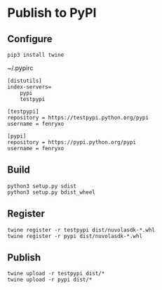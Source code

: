 Publish to PyPI
===============


Configure
-------------

```
pip3 install twine
```

~/.pypirc

```
[distutils]
index-servers=
    pypi
    testpypi

[testpypi]
repository = https://testpypi.python.org/pypi
username = fenryxo

[pypi]
repository = https://pypi.python.org/pypi
username = fenryxo
```

Build
-----

```
python3 setup.py sdist
python3 setup.py bdist_wheel
```

Register
-------

```
twine register -r testpypi dist/nuvolasdk-*.whl
twine register -r pypi dist/nuvolasdk-*.whl
```

Publish
-------

```
twine upload -r testpypi dist/*
twine upload -r pypi dist/*
```

